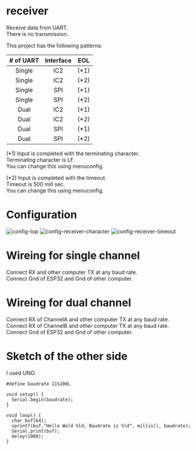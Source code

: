 # receiver
Receive data from UART.   
There is no transmission.   

This project has the following patterns:

|# of UART|Interface|EOL|
|:-:|:-:|:-:|
|Single|IC2|(*1)|
|Single|IC2|(*2)|
|Single|SPI|(*1)|
|Single|SPI|(*2)|
|Dual|IC2|(*1)|
|Dual|IC2|(*2)|
|Dual|SPI|(*1)|
|Dual|SPI|(*2)|


(*1)
Input is completed with the terminating character.   
Terminating character is LF.   
You can change this using menuconfig.   

(*2)
Input is completed with the timeout.   
Timeout is 500 mill sec.   
You can change this using menuconfig.   

# Configuration   
![config-top](https://user-images.githubusercontent.com/6020549/148177110-b951cd60-dea7-4d8d-b627-38477a29ae58.jpg)
![config-receiver-character](https://user-images.githubusercontent.com/6020549/148177129-5512c565-86e7-4425-9ad4-0a4642b49117.jpg)
![config-receiver-timeout](https://user-images.githubusercontent.com/6020549/148177140-280ab07b-cc58-40e7-8491-047d0c046137.jpg)

# Wireing for single channel  
Connect RX and other computer TX at any baud rate.   
Connect Gnd of ESP32 and Gnd of other computer.   

# Wireing for dual channel  
Connect RX of ChannelA and other computer TX at any baud rate.   
Connect RX of ChannelB and other computer TX at any baud rate.   
Connect Gnd of ESP32 and Gnd of other computer.   

# Sketch of the other side   
I used UNO.   
```
#define baudrate 115200L

void setup() {
  Serial.begin(baudrate);
}

void loop() {
  char buf[64];
  sprintf(buf,"Hello Wold %ld, Baudrate is %ld", millis(), baudrate);
  Serial.print(buf);
  delay(1000);
}
```

